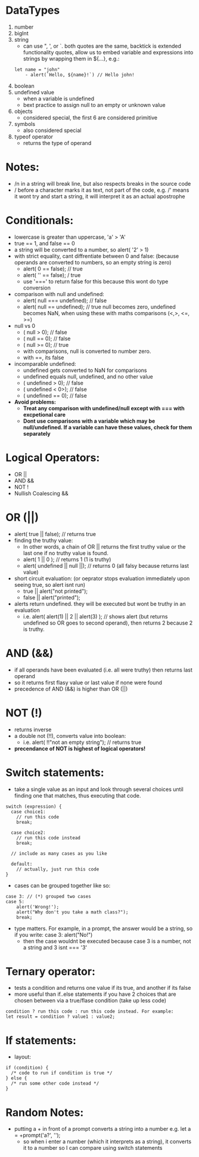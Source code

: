 # DataTypes
1) number
2) bigInt
3) string
    - can use ", ', or `. both quotes are the same, backtick is extended functionality quotes, allow us to embed variable and expressions into strings by wrapping them in ${...}, e.g.:
    ```
    let name = "john"
        - alert(`Hello, ${name}!`) // Hello john!
    ```
4) boolean
5) undefined value
    - when a variable is undefined
    - bext practice to assign null to an empty or unknown value
6) objects
    - considered special, the first 6 are considered primitive
7) symbols
    - also considered special
8) typeof operator
    - returns the type of operand

# Notes:
- /n in a string will break line, but also respects breaks in the source code
- / before a character marks it as text, not part of the code, e.g. /' means it wont try and start a string, it will interpret it as an actual apostrophe

# Conditionals:
- lowercase is greater than uppercase, 'a' > 'A'
- true == 1, and false == 0
- a string will be converted to a number, so alert( '2' > 1)
- with strict equality, cant diffrentiate between 0 and false: (because operands are converted to numbers, so an empty string is zero)
    - alert( 0 == false); // true
    - alert( '' == false); / true
    - use '===' to return false for this because this wont do type conversion
- comparison with null and undefined:
    - alert( null === undefined); // false
    - alert( null == undefined); // true
    null becomes zero, undefined becomes NaN, when using these with maths comparisons (<,>, <=, >=)
- null vs 0
    - ( null > 0); // false
    - ( null == 0); // false
    - ( null >= 0); // true
    - with comparisons, null is converted to number zero.
    - with ==, its false
- incomparable undefined:
    - undefined gets converted to NaN for comparisons
    - undefined equals null, undefined, and no other value
    - ( undefined > 0); // false
    - ( undefined < 0>); // false
    - ( undefined == 0); // false
- **Avoid problems:**
    - **Treat any comparison with undefined/null except with === with excpetional care**
    - **Dont use comparisons with a variable which may be null/undefined. If a variable can have these values, check for them separately**

# Logical Operators:
- OR ||
- AND &&
- NOT !
- Nullish Coalescing &&

# OR (||)
- alert( true || false); // returns true
- finding the truthy value:
    - In other words, a chain of OR || returns the first truthy value or the last one if no truthy value is found.
    - alert( 1 || 0 ); // returns 1 (1 is truthy)
    - alert( undefined || null ||); // returns 0 (all falsy because returns last value)
- short circuit evaluation: (or oeprator stops evaluation immediately upon seeing true, so alert isnt run)
    - true || alert("not printed");
    - false || alert("printed");
- alerts return undefined. they will be executed but wont be truthy in an evaluation
    - i.e. alert( alert(1) || 2 || alert(3) ); // shows alert (but returns undefined so OR goes to second operand), then returns 2 because 2 is truthy.

# AND (&&)
- if all operands have been evaluated (i.e. all were truthy) then returns last operand
- so it returns first flasy value or last value if none were found
- precedence of AND (&&) is higher than OR (||)

# NOT (!)
- returns inverse
- a double not (!!), converts value into boolean:
    - i.e. alert( !!"not an empty string"); // returns true
- **precendance of NOT is highest of logical operators!**

# Switch statements:
- take a single value as an input and look through several choices until finding one that matches, thus executing that code.
```
switch (expression) {
  case choice1:
    // run this code
    break;

  case choice2:
    // run this code instead
    break;

  // include as many cases as you like

  default:
    // actually, just run this code
}
```
- cases can be grouped together like so:
```
case 3: // (*) grouped two cases
case 5:
    alert('Wrong!');
    alert("Why don't you take a math class?");
    break;
```
- type matters. For example, in a prompt, the answer would be a string, so if you write:
    case 3:
    alert("No!")
    - then the case wouldnt be executed because case 3 is a number, not a string and 3 isnt === '3'

# Ternary operator:
- tests a condition and returns one value if its true, and another if its false
- more useful than if..else statements if you have 2 choices that are chosen between via a true/flase condition (take up less code)
```
condition ? run this code : run this code instead. For example:
let result = condition ? value1 : value2;
```

# If statements:
- layout:
```
if (condition) {
  /* code to run if condition is true */
} else {
  /* run some other code instead */
}
```

# Random Notes:
- putting a + in front of a prompt converts a string into a number
    e.g. let a = +prompt('a?', '');
    - so when i enter a number (which it interprets as a string), it converts it to a number so I can compare using switch statements
